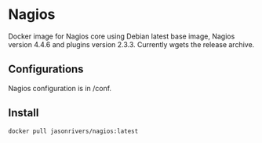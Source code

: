 # Nagios
Docker image for Nagios core using Debian latest base image, Nagios version 4.4.6 and plugins version 2.3.3.
Currently wgets the release archive.

## Configurations 
Nagios configuration is in /conf.

## Install
```sh
docker pull jasonrivers/nagios:latest
```
